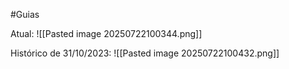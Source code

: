 #Guias 

Atual:
![[Pasted image 20250722100344.png]]

Histórico de 31/10/2023:
![[Pasted image 20250722100432.png]]